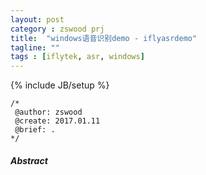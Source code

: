 ```yaml
---
layout: post
category : zswood prj
title:	"windows语音识别demo - iflyasrdemo"
tagline: ""
tags : [iflytek, asr, windows]
---
```

{% include JB/setup %}

	/*
	 @author: zswood
	 @create: 2017.01.11
	 @brief: .
	*/
  

#### *Abstract*
